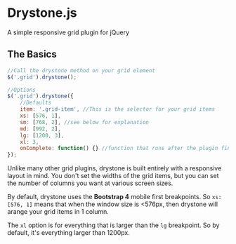 # Drystone.js
A simple responsive grid plugin for jQuery

## The Basics
```javascript
//Call the drystone method on your grid element
$('.grid').drystone();

//Options
$('.grid').drystone({
    //Defaults
    item: '.grid-item', //This is the selector for your grid items
    xs: [576, 1], 
    sm: [768, 2], //see below for explanation
    md: [992, 2],
    lg: [1200, 3],
    xl: 3,
    onComplete: function() {} //function that runs after the plugin finishes
});
```
Unlike many other grid plugins, drystone is built entirely with a responsive layout in mind. You don't set the widths of the grid items, but you can set the number of columns you want at various screen sizes.

By default, drystone uses the **Bootstrap 4** mobile first breakpoints. So `xs: [576, 1]`  means that when the window size is <576px, then drystone will arange your grid items in 1 column.

The `xl` option is for everything that is larger than the `lg` breakpoint. So by default, it's everything larger than 1200px.
